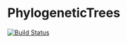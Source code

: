 # PhylogeneticTrees

[![Build Status](https://github.com/jarbus/PhylogeneticTrees.jl/actions/workflows/CI.yml/badge.svg?branch=master)](https://github.com/jarbus/PhylogeneticTrees.jl/actions/workflows/CI.yml?query=branch%3Amaster)

